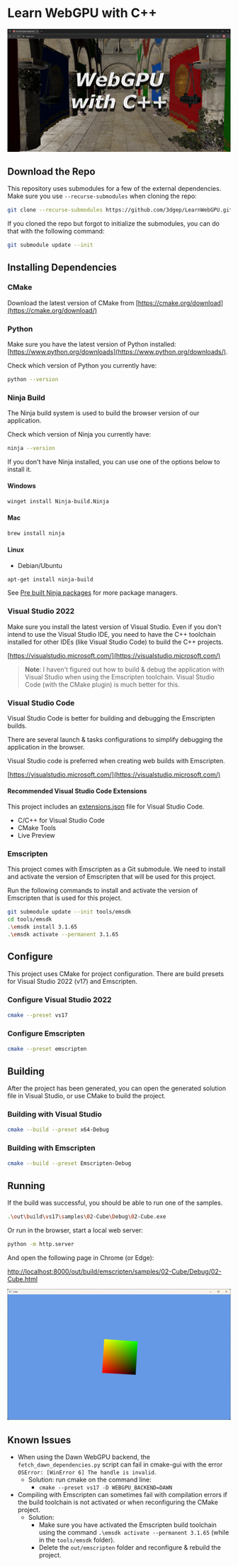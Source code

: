 # Learn WebGPU with C++

![WebGPU with C++](WebGPU-with-C-1024x562.png)

## Download the Repo

This repository uses submodules for a few of the external dependencies. Make sure you use `--recurse-submodules` when cloning the repo:

```sh
git clone --recurse-submodules https://github.com/3dgep/LearnWebGPU.git
```

If you cloned the repo but forgot to initialize the submodules, you can do that with the following command:

```sh
git submodule update --init
```

## Installing Dependencies

### CMake

Download the latest version of CMake from [https://cmake.org/download](https://cmake.org/download/)

### Python

Make sure you have the latest version of Python installed: [https://www.python.org/downloads](https://www.python.org/downloads/).

Check which version of Python you currently have:

```sh
python --version
```

### Ninja Build

The Ninja build system is used to build the browser version of our application.

Check which version of Ninja you currently have:

```sh
ninja --version
```

If you don't have Ninja installed, you can use one of the options below to install it.

#### Windows

```sh
winget install Ninja-build.Ninja
```

#### Mac

```sh
brew install ninja
```

#### Linux

* Debian/Ubuntu

```sh
apt-get install ninja-build
```

See [Pre built Ninja packages](https://github.com/ninja-build/ninja/wiki/Pre-built-Ninja-packages) for more package managers.

### Visual Studio 2022

Make sure you install the latest version of Visual Studio. Even if you don't intend to use the Visual Studio IDE, you need to have the C++ toolchain installed for other IDEs (like Visual Studio Code) to build the C++ projects.

[https://visualstudio.microsoft.com/](https://visualstudio.microsoft.com/)

> **Note**: I haven't figured out how to build & debug the application with Visual Studio when using the Emscripten toolchain. Visual Studio Code (with the CMake plugin) is much better for this.

### Visual Studio Code

Visual Studio Code is better for building and debugging the Emscripten builds.

There are several launch & tasks configurations to simplify debugging the application in the browser.

Visual Studio code is preferred when creating web builds with Emscripten.

[https://visualstudio.microsoft.com/](https://visualstudio.microsoft.com/)

#### Recommended Visual Studio Code Extensions

This project includes an [extensions.json](.vscode/extensions.json) file for Visual Studio Code.

* C/C++ for Visual Studio Code
* CMake Tools
* Live Preview

### Emscripten

This project comes with Emscripten as a Git submodule.
We need to install and activate the version of Emscripten that will be used for this project.

Run the following commands to install and activate the version of Emscripten that is used for this project.

```sh
git submodule update --init tools/emsdk
cd tools/emsdk
.\emsdk install 3.1.65
.\emsdk activate --permanent 3.1.65
```

## Configure

This project uses CMake for project configuration. There are build presets for Visual Studio 2022 (v17) and Emscripten.

### Configure Visual Studio 2022

```sh
cmake --preset vs17
```

### Configure Emscripten

```sh
cmake --preset emscripten
```

## Building

After the project has been generated, you can open the generated solution file in Visual Studio, or use CMake to build the project.

### Building with Visual Studio

```sh
cmake --build --preset x64-Debug
```

### Building with Emscripten

```sh
cmake --build --preset Emscripten-Debug
```

## Running

If the build was successful, you should be able to run one of the samples.

```sh
.\out\build\vs17\samples\02-Cube\Debug\02-Cube.exe
```

Or run in the browser, start a local web server:

```sh
python -m http.server
```

And open the following page in Chrome (or Edge):

[http://localhost:8000/out/build/emscripten/samples/02-Cube/Debug/02-Cube.html](http://localhost:8000/out/build/emscripten/samples/02-Cube/Debug/02-Cube.html)

![Cube Sample](CubeSample.png)

## Known Issues

* When using the Dawn WebGPU backend, the `fetch_dawn_dependencies.py` script can fail in cmake-gui with the error `OSError: [WinError 6] The handle is invalid`.
  * Solution: run cmake on the command line:
    * `cmake --preset vs17 -D WEBGPU_BACKEND=DAWN`
* Compiling with Emscripten can sometimes fail with compilation errors if the build toolchain is not activated or when reconfiguring the CMake project.
  * Solution:
    * Make sure you have activated the Emscripten build toolchain using the command `.\emsdk activate --permanent 3.1.65` (while in the `tools/emsdk` folder).
    * Delete the `out/emscripten` folder and reconfigure & rebuild the project.

